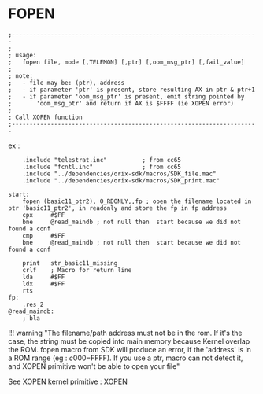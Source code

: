 # FOPEN

```ca65
;----------------------------------------------------------------------
;
; usage:
;	fopen file, mode [,TELEMON] [,ptr] [,oom_msg_ptr] [,fail_value]
;
; note:
;	- file may be: (ptr), address
;	- if parameter 'ptr' is present, store resulting AX in ptr & ptr+1
;	- if parameter 'oom_msg_ptr' is present, emit string pointed by
;		'oom_msg_ptr' and return if AX is $FFFF (ie XOPEN error)
;
; Call XOPEN function
;----------------------------------------------------------------------
```

ex :

```ca65
    .include "telestrat.inc"          ; from cc65
    .include "fcntl.inc"              ; from cc65
    .include "../dependencies/orix-sdk/macros/SDK_file.mac"
    .include "../dependencies/orix-sdk/macros/SDK_print.mac"

start:
    fopen (basic11_ptr2), O_RDONLY,,fp ; open the filename located in ptr 'basic11_ptr2', in readonly and store the fp in fp address
    cpx     #$FF
    bne     @read_maindb ; not null then  start because we did not found a conf
    cmp     #$FF
    bne     @read_maindb ; not null then  start because we did not found a conf

    print   str_basic11_missing
    crlf    ; Macro for return line
    lda     #$FF
    ldx     #$FF
    rts
fp:
    .res 2
@read_maindb:
    ; bla

```

!!! warning "The filename/path address must not be in the rom. If it's the case, the string must be copied into main memory because Kernel overlap the ROM. fopen macro from SDK will produce an error, if the 'address' is in a ROM range (eg : $c000-$FFFF). If you use a ptr, macro can not detect it, and XOPEN primitive won't be able to open your file"

See XOPEN kernel primitive : [XOPEN](../kernel/primitives/xopen)
